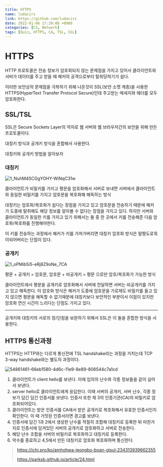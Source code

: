 ```yaml
---
title: HTTPS
name: ludacirs
link: https://github.com/ludacirs
date: 2022-01-06 17:29:00 +0900
categories: [CS, Network]
tags: [Quiz, HTTPS, CA, TSL, SSL]
---
```


# HTTPS

HTTP 프로토콜은 전송 정보가 암호회되지 않는 문제점을 가지고 있어서 클라이언트와 서버가 데이터를 주고 받을 때 해커의 공격으로부터 탈취당하기가 쉽다.

이러한 보안상의 문제점을 극복하기 위해 나온것이 SSL(보안 소켓 계층)을 사용한 HTTPS(HyperText Transfer Protocol Secure)인데 주고받는 메세지와 헤더를 모두 암호화한다.



## SSL/TSL

SSL은 Secure Sockets Layer의 약자로 웹 서버와 웹 브라우저간의 보안을 위해 만든 프로토콜이다.

대칭키 방식과  공개키 방식을 혼합해서 사용한다.

대칭키와 공개키 방법을 알아보자

### 대칭키

![1_NuhM4SCGgYOHY-WiNqC31w](https://user-images.githubusercontent.com/45571631/148341978-ee8fad36-4807-4d63-9946-2194a6b122a2.png)



클라이언트가 비밀키를 가지고 평문을 암호화해서 서버로 보내면 서버에서 클라이언트와 동일한 비밀키를 가지고 암호문을 복호화해 해독하는 방식

대칭키는 암호화/복호화가 쉽다는 장점을 가지고 있고 암호문을 전송하기 때문에 해커가 도중에 탈취해도 해당 정보를 알아볼 수 없다는 장점을 가지고 있다. 하지만 서버와 클라이언트가 동일한 키를 가지고 있기 위해서는 둘 중 한 곳에서 키를 전송해준 다음 암호화/복호화를 진행해야한다.

이 키를 전송하는 과정에서 해커가 키를 가져가버리면 대칭키 암호화 방식은 말짱도로묵이되어버리는 단점이 있다.

### 공개키

![1_oPMib5i5-eRj8Z9oNe_7CA](https://user-images.githubusercontent.com/45571631/148345869-74cf98ad-8e40-4587-9fd2-f99011549f1b.png)



평문 + 공개키 = 암호문, 암호문 + 비공개키 = 평문 으로만 암호/복호화가 가능한 방식

클라이언트에서 평문을 공개키로 암호화해서 서버에 전달하면 서버는 비공개키를 가지고 있고 해독한다. 이 암호화 방식은 해커가 도중에 암호문을 가로채도 비밀키를 들고 있지 않으면 평문을 해독할 수 없기때문에 대칭키보다 보안적인 부분이서 이점이 있지만 암호화 연산 시간이 느리다는 단점도 가지고 있다.

---

공개키와 대칭키의 서로의 장/단점을 보완하기 위해서 SSL은 이 둘을 혼합한 방식을 사용한다.



## HTTPS 통신과정

HTTPS는 HTTP와는 다르게 통신전에 TSL handshake라는 과정을 거치는데 TCP 3-way handshake와는 별도의 과정이다.

![54861461-66eb1580-4d6c-11e9-8e89-806544c7a1cd](https://user-images.githubusercontent.com/45571631/148350716-5950b720-e46b-4a31-abac-c6d6a4b3ca87.gif)



1. 클라이언트가 client hello를 보낸다. 이때 임의의 난수와 각종 정보들을 같이 실어서 보낸다.
2. server hello로 클라이언트에게 응답한다. 이때 서버의 공개키, 서버 난수, 각종 정보가 담긴 담긴 인증서를 보낸다. 인증서 또한 제 3의 인증기관(CA)의 비밀키로 암호화되어있다.
3. 클라이언트는 받은 인증서를 CA에서 받은 공개키로 복호화해서 유효한 인증서인지 확인한다. 이 때 거짓된 인증서라면 경고를 보낸다.
4. 인증서에 담긴 1과 2에서 생성한 난수를 적절히 조합해 대칭키로 등록한 뒤 마찬가지로 인증서에 담겨있던 서버의 공개키로 암호화하고 서버로 전송한다.
5. 해당 난수 조합을 서버의 비밀키로 복호화하고 대칭키로 등록한다.
6. 악수를 종료하고 4,5에서 만든 대칭키로 암호화 복호화하며 통신한다.





> https://ichi.pro/ko/amhohwa-jeongbo-boan-gisul-234313939662355
>
> https://parksb.github.io/article/24.html
